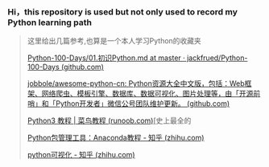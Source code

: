 ### **Hi，this repository is used but not only used to record my Python learning path**

> 这里给出几篇参考,也算是一个本人学习Python的收藏夹
>
> [Python-100-Days/01.初识Python.md at master · jackfrued/Python-100-Days (github.com)](https://github.com/jackfrued/Python-100-Days/blob/master/Day01-15/01.初识Python.md)
>
> [jobbole/awesome-python-cn: Python资源大全中文版，包括：Web框架、网络爬虫、模板引擎、数据库、数据可视化、图片处理等，由「开源前哨」和「Python开发者」微信公号团队维护更新。 (github.com)](https://github.com/jobbole/awesome-python-cn)
>
> [Python3 教程 | 菜鸟教程 (runoob.com)](https://www.runoob.com/python3/python3-tutorial.html)[史上最全的
>
> [Python包管理工具：Anaconda教程 - 知乎 (zhihu.com)](https://zhuanlan.zhihu.com/p/96990748)
>
> [python可视化 - 知乎 (zhihu.com)](https://www.zhihu.com/column/c_1257815636945915904)

